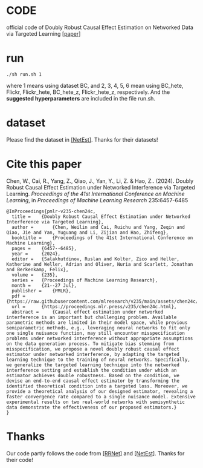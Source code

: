 # CODE

official code of Doubly Robust Causal Effect Estimation on Networked Data via
Targeted Learning [[paper]](https://icml.cc/virtual/2024/oral/35570)

# run
```
./sh run.sh 1
```
where 1 means using dataset BC, and 2, 3, 4, 5, 6 mean using BC_hete, Flickr, Flickr_hete, BC_hete_z, Flickr_hete_z, respectively.
And the __suggested hyperparameters__ are included in the file run.sh.

# dataset
Please find the dataset in [[NetEst]](https://github.com/songjiang0909/Causal-Inference-on-Networked-Data). Thanks for their datasets!

# Cite this paper

Chen, W., Cai, R., Yang, Z., Qiao, J., Yan, Y., Li, Z. &amp; Hao, Z.. (2024). Doubly Robust Causal Effect Estimation under Networked Interference via Targeted Learning. <i>Proceedings of the 41st International Conference on Machine Learning</i>, in <i>Proceedings of Machine Learning Research</i> 235:6457-6485

```
@InProceedings{pmlr-v235-chen24c,
  title = 	 {Doubly Robust Causal Effect Estimation under Networked Interference via Targeted Learning},
  author =       {Chen, Weilin and Cai, Ruichu and Yang, Zeqin and Qiao, Jie and Yan, Yuguang and Li, Zijian and Hao, Zhifeng},
  booktitle = 	 {Proceedings of the 41st International Conference on Machine Learning},
  pages = 	 {6457--6485},
  year = 	 {2024},
  editor = 	 {Salakhutdinov, Ruslan and Kolter, Zico and Heller, Katherine and Weller, Adrian and Oliver, Nuria and Scarlett, Jonathan and Berkenkamp, Felix},
  volume = 	 {235},
  series = 	 {Proceedings of Machine Learning Research},
  month = 	 {21--27 Jul},
  publisher =    {PMLR},
  pdf = 	 {https://raw.githubusercontent.com/mlresearch/v235/main/assets/chen24c/chen24c.pdf},
  url = 	 {https://proceedings.mlr.press/v235/chen24c.html},
  abstract = 	 {Causal effect estimation under networked interference is an important but challenging problem. Available parametric methods are limited in their model space, while previous semiparametric methods, e.g., leveraging neural networks to fit only one single nuisance function, may still encounter misspecification problems under networked interference without appropriate assumptions on the data generation process. To mitigate bias stemming from misspecification, we propose a novel doubly robust causal effect estimator under networked interference, by adapting the targeted learning technique to the training of neural networks. Specifically, we generalize the targeted learning technique into the networked interference setting and establish the condition under which an estimator achieves double robustness. Based on the condition, we devise an end-to-end causal effect estimator by transforming the identified theoretical condition into a targeted loss. Moreover, we provide a theoretical analysis of our designed estimator, revealing a faster convergence rate compared to a single nuisance model. Extensive experimental results on two real-world networks with semisynthetic data demonstrate the effectiveness of our proposed estimators.}
}
```

# Thanks
Our code partly follows the code from [[RRNet]](https://github.com/DMIRLAB-Group/RRNet) and [[NetEst]](https://github.com/songjiang0909/Causal-Inference-on-Networked-Data). Thanks for their code!
